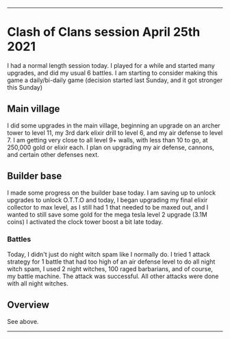 
***

# Clash of Clans session April 25th 2021

I had a normal length session today. I played for a while and started many upgrades, and did my usual 6 battles. I am starting to consider making this game a daily/bi-daily game (decision started last Sunday, and it got stronger this Sunday)

## Main village

I did some upgrades in the main village, beginning an upgrade on an archer tower to level 11, my 3rd dark elixir drill to level 6, and my air defense to level 7. I am getting very close to all level 9+ walls, with less than 10 to go, at 250,000 gold or elixir each. I plan on upgrading my air defense, cannons, and certain other defenses next.

## Builder base

I made some progress on the builder base today. I am saving up to unlock upgrades to unlock O.T.T.O and today, I began upgrading my final elixir collector to max level, as I still had 1 that needed to be maxed out, and I wanted to still save some gold for the mega tesla level 2 upgrade (3.1M coins) I activated the clock tower boost a bit late today.

### Battles

Today, I didn't just do night witch spam like I normally do. I tried 1 attack strategy for 1 battle that had too high of an air defense level to do all night witch spam, I used 2 night witches, 100 raged barbarians, and of course, my battle machine. The attack was successful. All other attacks were done with all night witches. 

## Overview

See above.

***
